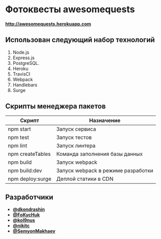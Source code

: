 # Фотоквесты awesomequests

#### http://awesomequests.herokuapp.com

## Использован следующий набор технологий
1. Node.js
2. Express.js
3. PostgreSQL.
4. Heroku
5. TravisCI
6. Webpack
7. Handlebars
8. Surge

## Скрипты менеджера пакетов

| Скрипт | Назначение |
| ---------------- | ------------------------------ |
| npm start | Запуск сервиса |
| npm test | Запуск тестов |
| npm lint | Запуск линтера |
| npm createTables | Команда заполнения базы данных |
| npm build | Запуск webpack |
| npm build:dev | Запуск webpack в режиме разработки |
| npm deploy:surge | Деплой статики в CDN |

## Разработчики
* [**@dkondrashin**](//github.com/dkondrashin)
* [**@FoKycHuk**](//github.com/FoKycHuk)
* [**@kol9nus**](//github.com/kol9nus)
* [**@nikitc**](//github.com/nikitc)
* [**@SemyonMakhaev**](//github.com/SemyonMakhaev)
